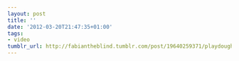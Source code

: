 ```yaml
---
layout: post
title: ''
date: '2012-03-20T21:47:35+01:00'
tags:
- video
tumblr_url: http://fabiantheblind.tumblr.com/post/19640259371/playdough-fabxseb-by-sebastian-zirfas-a-short
---
```

